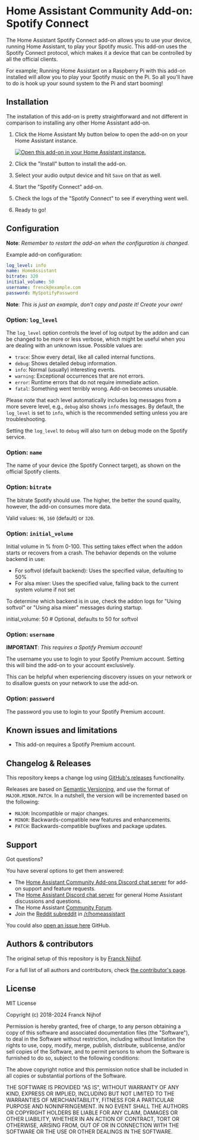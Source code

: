 # Home Assistant Community Add-on: Spotify Connect

The Home Assistant Spotify Connect add-on allows you to use your device,
running Home Assistant, to play your Spotify music. This add-on uses the
Spotify Connect protocol, which makes it a device that can be controlled
by all the official clients.

For example; Running Home Assistant on a Raspberry Pi with this add-on
installed will allow you to play your Spotify music on the Pi. So all you'll
have to do is hook up your sound system to the Pi and start booming!

## Installation

The installation of this add-on is pretty straightforward and not different in
comparison to installing any other Home Assistant add-on.

1. Click the Home Assistant My button below to open the add-on on your Home
   Assistant instance.

   [![Open this add-on in your Home Assistant instance.][addon-badge]][addon]

1. Click the "Install" button to install the add-on.
1. Select your audio output device and hit `Save` on that as well.
1. Start the "Spotify Connect" add-on.
1. Check the logs of the "Spotify Connect" to see if everything went well.
1. Ready to go!

## Configuration

**Note**: _Remember to restart the add-on when the configuration is changed._

Example add-on configuration:

```yaml
log_level: info
name: HomeAssistant
bitrate: 320
initial_volume: 50
username: frenck@example.com
password: MySpotifyPassword
```

**Note**: _This is just an example, don't copy and paste it! Create your own!_

### Option: `log_level`

The `log_level` option controls the level of log output by the addon and can
be changed to be more or less verbose, which might be useful when you are
dealing with an unknown issue. Possible values are:

- `trace`: Show every detail, like all called internal functions.
- `debug`: Shows detailed debug information.
- `info`: Normal (usually) interesting events.
- `warning`: Exceptional occurrences that are not errors.
- `error`: Runtime errors that do not require immediate action.
- `fatal`: Something went terribly wrong. Add-on becomes unusable.

Please note that each level automatically includes log messages from a
more severe level, e.g., `debug` also shows `info` messages. By default,
the `log_level` is set to `info`, which is the recommended setting unless
you are troubleshooting.

Setting the `log_level` to `debug` will also turn on debug mode on the
Spotify service.

### Option: `name`

The name of your device (the Spotify Connect target), as shown on
the official Spotify clients.

### Option: `bitrate`

The bitrate Spotify should use. The higher, the better the sound quality,
however, the add-on consumes more data.

Valid values: `96`, `160` (default) or `320`.

### Option: `initial_volume`

Initial volume in % from 0-100. This setting takes effect when the addon starts or
recovers from a crash. The behavior depends on the volume backend in use:

- For softvol (default backend): Uses the specified value, defaulting to 50%
- For alsa mixer: Uses the specified value, falling back to the current system volume if not set

To determine which backend is in use, check the addon logs for "Using softvol" or
"Using alsa mixer" messages during startup.

initial_volume: 50 # Optional, defaults to 50 for softvol

### Option: `username`

**IMPORTANT**: _This requires a Spotify Premium account!_

The username you use to login to your Spotify Premium account. Setting
this will bind the add-on to your account exclusively.

This can be helpful when experiencing discovery issues on your network or
to disallow guests on your network to use the add-on.

### Option: `password`

The password you use to login to your Spotify Premium account.

## Known issues and limitations

- This add-on requires a Spotify Premium account.

## Changelog & Releases

This repository keeps a change log using [GitHub's releases][releases]
functionality.

Releases are based on [Semantic Versioning][semver], and use the format
of `MAJOR.MINOR.PATCH`. In a nutshell, the version will be incremented
based on the following:

- `MAJOR`: Incompatible or major changes.
- `MINOR`: Backwards-compatible new features and enhancements.
- `PATCH`: Backwards-compatible bugfixes and package updates.

## Support

Got questions?

You have several options to get them answered:

- The [Home Assistant Community Add-ons Discord chat server][discord] for add-on
  support and feature requests.
- The [Home Assistant Discord chat server][discord-ha] for general Home
  Assistant discussions and questions.
- The Home Assistant [Community Forum][forum].
- Join the [Reddit subreddit][reddit] in [/r/homeassistant][reddit]

You could also [open an issue here][issue] GitHub.

## Authors & contributors

The original setup of this repository is by [Franck Nijhof][frenck].

For a full list of all authors and contributors,
check [the contributor's page][contributors].

## License

MIT License

Copyright (c) 2018-2024 Franck Nijhof

Permission is hereby granted, free of charge, to any person obtaining a copy
of this software and associated documentation files (the "Software"), to deal
in the Software without restriction, including without limitation the rights
to use, copy, modify, merge, publish, distribute, sublicense, and/or sell
copies of the Software, and to permit persons to whom the Software is
furnished to do so, subject to the following conditions:

The above copyright notice and this permission notice shall be included in all
copies or substantial portions of the Software.

THE SOFTWARE IS PROVIDED "AS IS", WITHOUT WARRANTY OF ANY KIND, EXPRESS OR
IMPLIED, INCLUDING BUT NOT LIMITED TO THE WARRANTIES OF MERCHANTABILITY,
FITNESS FOR A PARTICULAR PURPOSE AND NONINFRINGEMENT. IN NO EVENT SHALL THE
AUTHORS OR COPYRIGHT HOLDERS BE LIABLE FOR ANY CLAIM, DAMAGES OR OTHER
LIABILITY, WHETHER IN AN ACTION OF CONTRACT, TORT OR OTHERWISE, ARISING FROM,
OUT OF OR IN CONNECTION WITH THE SOFTWARE OR THE USE OR OTHER DEALINGS IN THE
SOFTWARE.

[addon-badge]: https://my.home-assistant.io/badges/supervisor_addon.svg
[addon]: https://my.home-assistant.io/redirect/supervisor_addon/?addon=a0d7b954_spotify&repository_url=https%3A%2F%2Fgithub.com%2Fhassio-addons%2Frepository
[contributors]: https://github.com/hassio-addons/addon-spotify-connect/graphs/contributors
[discord-ha]: https://discord.gg/c5DvZ4e
[discord]: https://discord.me/hassioaddons
[forum]: https://community.home-assistant.io/t/home-assistant-community-add-on-spotify-connect/61210?u=frenck
[frenck]: https://github.com/frenck
[issue]: https://github.com/hassio-addons/addon-spotify-connect/issues
[reddit]: https://reddit.com/r/homeassistant
[releases]: https://github.com/hassio-addons/addon-spotify-connect/releases
[semver]: http://semver.org/spec/v2.0.0.htm
